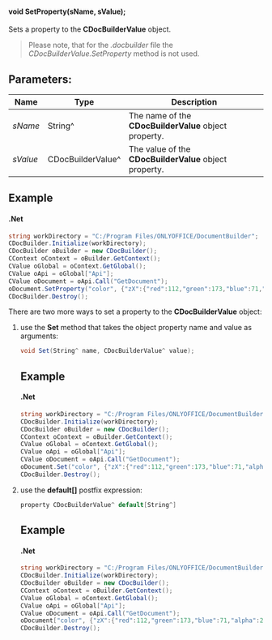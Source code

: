 #### void SetProperty(sName, sValue);

Sets a property to the **CDocBuilderValue** object.

> Please note, that for the *.docbuilder* file the *CDocBuilderValue.SetProperty* method is not used.

## Parameters:

| Name     | Type              | Description                                            |
| -------- | ----------------- | ------------------------------------------------------ |
| *sName*  | String^           | The name of the **CDocBuilderValue** object property.  |
| *sValue* | CDocBuilderValue^ | The value of the **CDocBuilderValue** object property. |

## Example

#### .Net

```c#
string workDirectory = "C:/Program Files/ONLYOFFICE/DocumentBuilder";
CDocBuilder.Initialize(workDirectory);
CDocBuilder oBuilder = new CDocBuilder();
CContext oContext = oBuilder.GetContext();
CValue oGlobal = oContext.GetGlobal();
CValue oApi = oGlobal["Api"];
CValue oDocument = oApi.Call("GetDocument");
oDocument.SetProperty("color", {"zX":{"red":112,"green":173,"blue":71,"alpha":255},"type":"srgb","Zvf":null,"type":"uniColor"});
CDocBuilder.Destroy();
```

There are two more ways to set a property to the **CDocBuilderValue** object:

1. use the **Set** method that takes the object property name and value as arguments:

   ```c#
   void Set(String^ name, CDocBuilderValue^ value);
   ```

   ## Example

   #### .Net

   ```c#
   string workDirectory = "C:/Program Files/ONLYOFFICE/DocumentBuilder";
   CDocBuilder.Initialize(workDirectory);
   CDocBuilder oBuilder = new CDocBuilder();
   CContext oContext = oBuilder.GetContext();
   CValue oGlobal = oContext.GetGlobal();
   CValue oApi = oGlobal["Api"];
   CValue oDocument = oApi.Call("GetDocument");
   oDocument.Set("color", {"zX":{"red":112,"green":173,"blue":71,"alpha":255},"type":"srgb","Zvf":null,"type":"uniColor"});
   CDocBuilder.Destroy();
   ```

2. use the **default\[]** postfix expression:

   ```c#
   property CDocBuilderValue^ default[String^]
   ```

   ## Example

   #### .Net

   ```c#
   string workDirectory = "C:/Program Files/ONLYOFFICE/DocumentBuilder";
   CDocBuilder.Initialize(workDirectory);
   CDocBuilder oBuilder = new CDocBuilder();
   CContext oContext = oBuilder.GetContext();
   CValue oGlobal = oContext.GetGlobal();
   CValue oApi = oGlobal["Api"];
   CValue oDocument = oApi.Call("GetDocument");
   oDocument["color", {"zX":{"red":112,"green":173,"blue":71,"alpha":255},"type":"srgb","Zvf":null,"type":"uniColor"}];
   CDocBuilder.Destroy();
   ```
